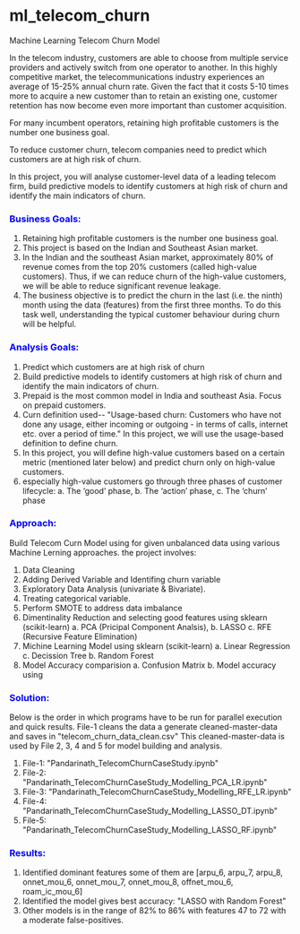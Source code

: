 # ml_telecom_churn
Machine Learning Telecom Churn Model

In the telecom industry, customers are able to choose from multiple service providers and actively switch from one operator to another. In this highly competitive market, the telecommunications industry experiences an average of 15-25% annual churn rate. Given the fact that it costs 5-10 times more to acquire a new customer than to retain an existing one, customer retention has now become even more important than customer acquisition.

For many incumbent operators, retaining high profitable customers is the number one business goal.

To reduce customer churn, telecom companies need to predict which customers are at high risk of churn.

In this project, you will analyse customer-level data of a leading telecom firm, build predictive models to identify customers at high risk of churn and identify the main indicators of churn.

### <font color='blue'>Business Goals:</font>
1. Retaining high profitable customers is the number one business goal.
2. This project is based on the Indian and Southeast Asian market.
3. In the Indian and the southeast Asian market, approximately 80% of revenue comes from the top 20% customers (called high-value customers). Thus, if we can reduce churn of the high-value customers, we will be able to reduce significant revenue leakage.
4. The business objective is to predict the churn in the last (i.e. the ninth) month using the data (features) from the first three months. To do this task well, understanding the typical customer behaviour during churn will be helpful.

### <font color='blue'>Analysis Goals:</font>
1. Predict which customers are at high risk of churn
2. Build predictive models to identify customers at high risk of churn and identify the main indicators of churn.
3. Prepaid is the most common model in India and southeast Asia. Focus on prepaid customers.
3. Curn definition used-- "Usage-based churn: Customers who have not done any usage, either incoming or outgoing - in terms of calls, internet etc. over a period of time." In this project, we will use the usage-based definition to define churn.
4. In this project, you will define high-value customers based on a certain metric (mentioned later below) and predict churn only on high-value customers.
5. especially high-value customers go through  three phases of customer lifecycle: a. The ‘good’ phase, b. The ‘action’ phase, c. The ‘churn’ phase

### <font color='blue'>Approach:</font>
Build Telecom Curn Model using for given unbalanced data using various Machine Lerning approaches. the project involves:
1. Data Cleaning
2. Adding Derived Variable and Identifing churn variable
3. Exploratory Data Analysis (univariate & Bivariate). 
4. Treating categorical variable.
5. Perform SMOTE to address data imbalance
6. Dimentinality Reduction  and selecting good features using sklearn (scikit-learn)
	a. PCA (Pricipal Component Analsis), 
	b. LASSO
	c. RFE (Recursive Feature Elimination) 
7. Michine Learning Model using sklearn (scikit-learn)
	a. Linear Regression
	c. Decission Tree
	b. Random Forest
8. Model Accuracy comparision
	a. Confusion Matrix
	b. Model accuracy using 


### <font color='blue'>Solution:</font>
Below is the order in which programs have to be run for parallel execution and quick results.
File-1 cleans the data a generate cleaned-master-data and saves in "telecom_churn_data_clean.csv"
This cleaned-master-data is used by File 2, 3, 4 and 5 for model building and analysis.

1. File-1: "Pandarinath_TelecomChurnCaseStudy.ipynb"
2. File-2: "Pandarinath_TelecomChurnCaseStudy_Modelling_PCA_LR.ipynb"
3. File-3: "Pandarinath_TelecomChurnCaseStudy_Modelling_RFE_LR.ipynb"
4. File-4: "Pandarinath_TelecomChurnCaseStudy_Modelling_LASSO_DT.ipynb"
5. File-5: "Pandarinath_TelecomChurnCaseStudy_Modelling_LASSO_RF.ipynb"
	
### <font color='blue'>Results:</font>
1. Identified dominant features some of them are [arpu_6, arpu_7, arpu_8, onnet_mou_6, onnet_mou_7, onnet_mou_8, offnet_mou_6, roam_ic_mou_6]
2. Identified the model gives best accuracy: "LASSO with Random Forest"
3. Other models is in the range of 82% to 86% with features 47 to 72 with a moderate false-positives.